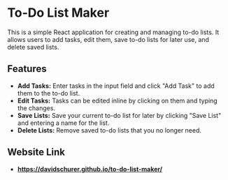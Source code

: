 # To-Do List Maker

This is a simple React application for creating and managing to-do lists. It allows users to add tasks, edit them, save to-do lists for later use, and delete saved lists. 

## Features

- **Add Tasks:** Enter tasks in the input field and click "Add Task" to add them to the to-do list.
- **Edit Tasks:** Tasks can be edited inline by clicking on them and typing the changes.
- **Save Lists:** Save your current to-do list for later by clicking "Save List" and entering a name for the list.
- **Delete Lists:** Remove saved to-do lists that you no longer need.

## Website Link
- **https://davidschurer.github.io/to-do-list-maker/**
